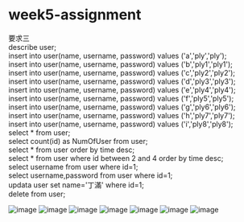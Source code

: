 # week5-assignment  
要求三  
describe user;  
insert into user(name, username, password) values ('a','ply','ply');  
insert into user(name, username, password) values ('b','ply1','ply1');  
insert into user(name, username, password) values ('c','ply2','ply2');  
insert into user(name, username, password) values ('d','ply3','ply3');  
insert into user(name, username, password) values ('e','ply4','ply4');  
insert into user(name, username, password) values ('f','ply5','ply5');  
insert into user(name, username, password) values ('g','ply6','ply6');  
insert into user(name, username, password) values ('h','ply7','ply7');  
insert into user(name, username, password) values ('i','ply8','ply8');  
select * from user;  
select count(id) as NumOfUser from user;  
select * from user order by time desc;  
select * from user where id between 2 and 4 order by time desc;  
select username from user where id=1;  
select username,password from user where id=1;  
updata user set name='丁滿' where id=1;  
delete from user;  

![image](https://chan-yang2020.github.io/week5-assignment/describe_table.png)
![image](https://chan-yang2020.github.io/week5-assignment/database&table.png)
![image](https://chan-yang2020.github.io/week5-assignment/insert.png)
![image](https://chan-yang2020.github.io/week5-assignment/count&order.png)
![image](https://chan-yang2020.github.io/week5-assignment/between&order.png)
![image](https://chan-yang2020.github.io/week5-assignment/select_username&password.png)
![image](https://chan-yang2020.github.io/week5-assignment/update&delete.png)

